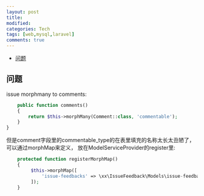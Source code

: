 ```yaml
---
layout: post
title:
modified:
categories: Tech
tags: [web,mysql,laravel]
comments: true
---
```


<!-- TOC -->

- [问题](#问题)

<!-- /TOC -->

## 问题

issue morphmany to comments:
```php
    public function comments()
    {
        return $this->morphMany(Comment::class, 'commentable');
    }
}
```
但是comment字段里的commentable_type的在表里填充的名称太长太丑陋了，可以通过morphMap来定义，
放在ModelServiceProvider的register里:
```php
    protected function registerMorphMap()
    {
         $this->morphMap([
             'issue-feedbacks' => \xx\IssueFeedback\Models\issue-feedback::class,
         ]);
    }
```
